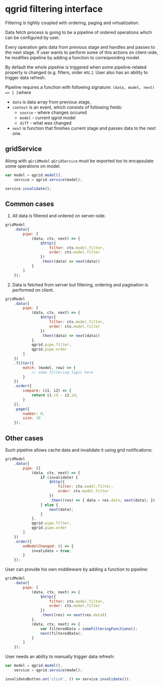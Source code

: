 # qgrid filtering interface

Filtering is tightly coupled with ordering, paging and virtualization.

Data fetch process is going to be a pipeline of ordered operations which can be configured by user.

Every operation gets data from previous stage and handles and passes to the next stage.
If user wants to perform some of this actions on client-side, he modifies pipeline by adding a function to corresponding model.

By default the whole pipeline is triggered when some pipeline-related property is changed (e.g. filters, order etc.).
User also has an ability to trigger data refresh.

Pipeline requires a function with following signature: `(data, model, next) => { }`where 
* `data` is data array from previous stage, 
* `context` is an event, which consists of following fields:
    * `source` - where changes occured
    * `model` - current qgrid model
    * `diff` - what was changed
* `next` is function that finishes current stage and passes data to the next one.

## gridService

Along with `qGridModel` `qGridService` must be exported too to encapsulate some operations on model.
```javascript
var model = qgrid.model(),
    service = qgrid.service(model);

service.invalidate();
```  

## Common cases
1. All data is filtered and ordered on server-side.
```javascript
gridModel
    .data({
        pipe: [
            (data, ctx, next) => {
                $http({
                    filter: ctx.model.filter,
                    order: ctx.model.filter
                })
                .then((data) => next(data))
            }
        ]
    });
```

2. Data is fetched from server but filtering, ordering and pagination is performed on client.

```javascript
gridModel
    .data({
        pipe: [
            (data, ctx, next) => {
                $http({
                    filter: ctx.model.filter,
                    order: ctx.model.filter
                })
                .then((data) => next(data))
            },
            qgrid.pipe.filter,
            qgrid.pipe.order
        ]
    })
    .filter({
        match: (model, row) => {
            // some filtering logic here
        }
    })
    .order({
        compare: (i1, i2) => {
            return i1.id - i2.id;
        }
    }),
    .page({
        number: 0,
        size: 10
    });
```

## Other cases

Such pipeline allows cache data and invalidate it using grid notifications:

```javascript
gridModel
    .data({
        pipe: []
            (data, ctx, next) => {
                if (invalidate) {
                    $http({
                        filter: ctx.model.filter,
                        order: ctx.model.filter
                    })
                    .then((res) => { data = res.data; next(data); })
                } else {
                    next(data);
                }
            },
            qgrid.pipe.filter,
            qgrid.pipe.order
        ]
    })
    .order({
        onModelChanged: () => {
            invalidate = true;
        }
    });
```

User can provide his own middleware by adding a function to pipeline:

```javascript
gridModel
    .data({
        pipe: [
            (data, ctx, next) => {
                $http({
                    filter: ctx.model.filter,
                    order: ctx.model.filter
                })
                .then((res) => next(res.data))
            },
            (data, ctx, next) => {
                var filteredData = someFilteringFunctiono();
                next(filteredData);
            }         
        ]
    });
```

User needs an ability to manually trigger data refresh:
```javascript
var model = qgrid.model(),
    service = qgrid.service(model);

invalidateButton.on('click', () => service.invalidate());
```